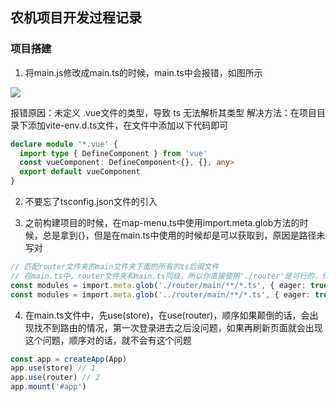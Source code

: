 ## 农机项目开发过程记录

### 项目搭建

1. 将main.js修改成main.ts的时候，main.ts中会报错，如图所示

![](D:\p-t-job\农业地图\agricultural\src\assets\images\project-issues\项目搭建错误.png)

报错原因：未定义 .vue文件的类型，导致 ts 无法解析其类型
解决方法：在项目目录下添加vite-env.d.ts文件，在文件中添加以下代码即可

```ts
declare module '*.vue' {
  import type { DefineComponent } from 'vue'
  const vueComponent: DefineComponent<{}, {}, any>
  export default vueComponent
}
```

2. 不要忘了tsconfig.json文件的引入

3. 之前构建项目的时候，在map-menu.ts中使用import.meta.glob方法的时候，总是拿到{}，但是在main.ts中使用的时候却是可以获取到，原因是路径未写对

```ts
// 匹配router文件夹的main文件夹下面的所有的ts后缀文件
// 在main.ts中，router文件夹和main.ts同级，所以你直接使用'./router'是可行的，但是在map-menu.ts中，router文件夹是在map-menu.ts的上层目录，所以你用'./router'肯定获取不到
const modules = import.meta.glob('./router/main/**/*.ts', { eager: true }) // in main.ts
const modules = import.meta.glob('../router/main/**/*.ts', { eager: true }) // in map-menu.ts
```

4. 在main.ts文件中，先use(store)，在use(router)，顺序如果颠倒的话，会出现找不到路由的情况，第一次登录进去之后没问题，如果再刷新页面就会出现这个问题，顺序对的话，就不会有这个问题

```ts
const app = createApp(App)
app.use(store) // 1
app.use(router) // 2
app.mount('#app')
```
